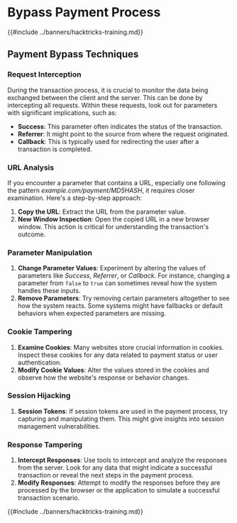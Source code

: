 # Bypass Payment Process

{{#include ../banners/hacktricks-training.md}}

## Payment Bypass Techniques

### Request Interception

During the transaction process, it is crucial to monitor the data being exchanged between the client and the server. This can be done by intercepting all requests. Within these requests, look out for parameters with significant implications, such as:

- **Success**: This parameter often indicates the status of the transaction.
- **Referrer**: It might point to the source from where the request originated.
- **Callback**: This is typically used for redirecting the user after a transaction is completed.

### URL Analysis

If you encounter a parameter that contains a URL, especially one following the pattern _example.com/payment/MD5HASH_, it requires closer examination. Here's a step-by-step approach:

1. **Copy the URL**: Extract the URL from the parameter value.
2. **New Window Inspection**: Open the copied URL in a new browser window. This action is critical for understanding the transaction's outcome.

### Parameter Manipulation

1. **Change Parameter Values**: Experiment by altering the values of parameters like _Success_, _Referrer_, or _Callback_. For instance, changing a parameter from `false` to `true` can sometimes reveal how the system handles these inputs.
2. **Remove Parameters**: Try removing certain parameters altogether to see how the system reacts. Some systems might have fallbacks or default behaviors when expected parameters are missing.

### Cookie Tampering

1. **Examine Cookies**: Many websites store crucial information in cookies. Inspect these cookies for any data related to payment status or user authentication.
2. **Modify Cookie Values**: Alter the values stored in the cookies and observe how the website's response or behavior changes.

### Session Hijacking

1. **Session Tokens**: If session tokens are used in the payment process, try capturing and manipulating them. This might give insights into session management vulnerabilities.

### Response Tampering

1. **Intercept Responses**: Use tools to intercept and analyze the responses from the server. Look for any data that might indicate a successful transaction or reveal the next steps in the payment process.
2. **Modify Responses**: Attempt to modify the responses before they are processed by the browser or the application to simulate a successful transaction scenario.

{{#include ../banners/hacktricks-training.md}}

